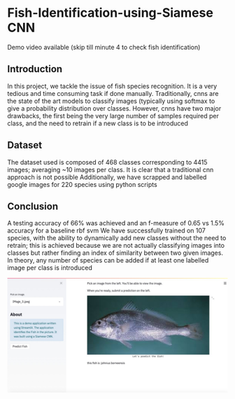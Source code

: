 # Fish-Identification-using-Siamese CNN

Demo video available (skip till minute 4 to check fish identification)

## Introduction
In this project, we tackle the issue of fish species recognition. It is a very tedious and time consuming task if done manually.
Traditionally, cnns are the state of the art models to classify images (typically using softmax to give a probability distribution over classes. However, cnns have two major drawbacks, the first being the very large number of samples required per class, and the need to retrain if a new class is to be introduced

## Dataset 
The dataset used is composed of 468 classes corresponding to 4415 images; averaging ~10 images per class. It is clear that a traditional cnn approach is not possible
Additionally, we have scrapped and labelled google images for 220 species using python scripts 

## Conclusion
A testing accuracy of 66% was achieved and an f-measure of 0.65 vs 1.5% accuracy for a baseline rbf svm
We have successfully trained on 107 species, with the ability to dynamically add new classes without the need to retrain; this is achieved because we are not actually classifying images into classes but rather finding an index of similarity between two given images. In theory, any number of species can be added if at least one labelled image per class is introduced

![sample1](/Picture1.png)
